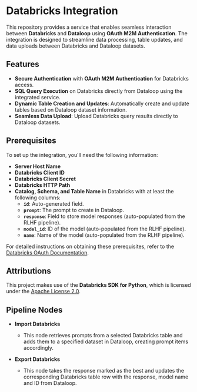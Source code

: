 # Databricks Integration

This repository provides a service that enables seamless interaction between **Databricks** and **Dataloop** using **OAuth M2M Authentication**. The integration is designed to streamline data processing, table updates, and data uploads between Databricks and Dataloop datasets.

## Features

- **Secure Authentication** with **OAuth M2M Authentication** for Databricks access.
- **SQL Query Execution** on Databricks directly from Dataloop using the integrated service.
- **Dynamic Table Creation and Updates**: Automatically create and update tables based on Dataloop dataset information.
- **Seamless Data Upload**: Upload Databricks query results directly to Dataloop datasets.

## Prerequisites

To set up the integration, you'll need the following information:

- **Server Host Name**
- **Databricks Client ID**
- **Databricks Client Secret**
- **Databricks HTTP Path**
- **Catalog, Schema, and Table Name** in Databricks with at least the following columns:
  - **`id`**: Auto-generated field.
  - **`prompt`**: The prompt to create in Dataloop.
  - **`response`**: Field to store model responses (auto-populated from the RLHF pipeline).
  - **`model_id`**: ID of the model (auto-populated from the RLHF pipeline).
  - **`name`**: Name of the model (auto-populated from the RLHF pipeline).

For detailed instructions on obtaining these prerequisites, refer to the [Databricks OAuth Documentation](https://docs.databricks.com/en/dev-tools/authentication-oauth.html).

## Attributions

This project makes use of the **Databricks SDK for Python**, which is licensed under the [Apache License 2.0](https://www.apache.org/licenses/LICENSE-2.0).

## Pipeline Nodes

- **Import Databricks**

  - This node retrieves prompts from a selected Databricks table and adds them to a specified dataset in Dataloop, creating prompt items accordingly.

- **Export Databricks**
  - This node takes the response marked as the best and updates the corresponding Databricks table row with the response, model name and ID from Dataloop.

